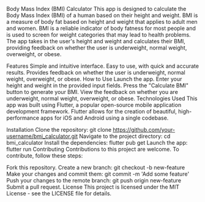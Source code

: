 Body Mass Index (BMI) Calculator
This app is designed to calculate the Body Mass Index (BMI) of a human based on their height and weight. BMI is a measure of body fat based on height and weight that applies to adult men and women. BMI is a reliable indicator of body fatness for most people and is used to screen for weight categories that may lead to health problems. The app takes in the user's height and weight and calculates their BMI, providing feedback on whether the user is underweight, normal weight, overweight, or obese.

Features
Simple and intuitive interface.
Easy to use, with quick and accurate results.
Provides feedback on whether the user is underweight, normal weight, overweight, or obese.
How to Use
Launch the app.
Enter your height and weight in the provided input fields.
Press the "Calculate BMI" button to generate your BMI.
View the feedback on whether you are underweight, normal weight, overweight, or obese.
Technologies Used
This app was built using Flutter, a popular open-source mobile application development framework. Flutter allows for the creation of beautiful, high-performance apps for iOS and Android using a single codebase.

Installation
Clone the repository: git clone https://github.com/your-username/bmi_calculator.git
Navigate to the project directory: cd bmi_calculator
Install the dependencies: flutter pub get
Launch the app: flutter run
Contributing
Contributions to this project are welcome. To contribute, follow these steps:

Fork this repository.
Create a new branch: git checkout -b new-feature
Make your changes and commit them: git commit -m 'Add some feature'
Push your changes to the remote branch: git push origin new-feature
Submit a pull request.
License
This project is licensed under the MIT License - see the LICENSE file for details.
